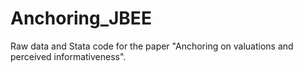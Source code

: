# Anchoring_JBEE
Raw data and Stata code for the paper "Anchoring on valuations and perceived informativeness".
